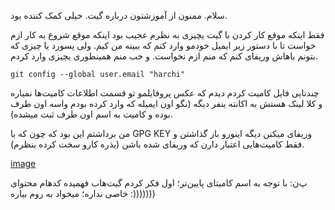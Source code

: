 سلام. ممنون از آموزشتون درباره گیت. خیلی کمک کننده بود.

فقط اینکه موقع کار کردن با گیت یچیزی به نظرم عجیب بود اینکه موقع شروع به کار ازم خواست تا با دستور زیر ایمیل خودمو وارد کنم که ببینه من کیم.
ولی پسورد یا چیزی که بتونم باهاش وریفای کنم که منم ازم نخواست. 
و خب منم همینطوری یچیزی وارد کردم.

`git config --global user.email "harchi"`

چندتایی فایل کامیت کردم دیدم که عکس پروفایلمو تو قسمت اطلاعات کامیت‌ها نمیاره و کلا لینک هستش به اکانته ینفر دیگه (نگو اون ایمیله که وارد کرده بودم واسه اون طرف بوده و کامیت به اسم اون طرف ثبت میشده).

من برداشتم این بود که چون که با GPG KEY وریفای میکنن دیگه اینورو باز گذاشتن و فقط کامیت‌هایی اعتبار دارن که وریفای شده باشن (یذره کارو سخت کرده بنظرم).

[image](url)

پ‌ن: با توجه به اسم کامیتای پایین‌تر؛ اول فکر کردم گیت‌هاب فهمیده کدهام محتوای خاصی نداره؛ میخواد به روم بیاره :)))))))
